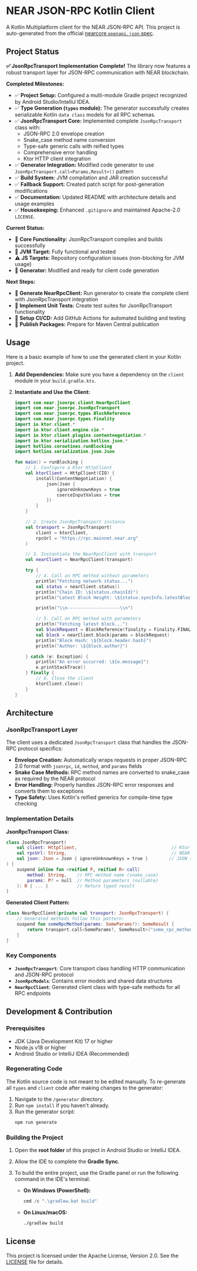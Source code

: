 # NEAR JSON-RPC Kotlin Client


A Kotlin Multiplatform client for the NEAR JSON-RPC API. This project is auto-generated from the official [nearcore `openapi.json` spec](https://github.com/near/nearcore/blob/master/chain/jsonrpc/openapi/openapi.json).

## Project Status

**✅ JsonRpcTransport Implementation Complete!** The library now features a robust transport layer for JSON-RPC communication with NEAR blockchain.

**Completed Milestones:**
- ✅ **Project Setup:** Configured a multi-module Gradle project recognized by Android Studio/IntelliJ IDEA.
- ✅ **Type Generation (`types` module):** The generator successfully creates serializable Kotlin `data class` models for all RPC schemas.
- ✅ **JsonRpcTransport Core:** Implemented complete `JsonRpcTransport` class with:
  - JSON-RPC 2.0 envelope creation
  - Snake_case method name conversion
  - Type-safe generic calls with reified types
  - Comprehensive error handling
  - Ktor HTTP client integration
- ✅ **Generator Integration:** Modified code generator to use `JsonRpcTransport.call<Params,Result>()` pattern
- ✅ **Build System:** JVM compilation and JAR creation successful
- ✅ **Fallback Support:** Created patch script for post-generation modifications
- ✅ **Documentation:** Updated README with architecture details and usage examples
- ✅ **Housekeeping:** Enhanced `.gitignore` and maintained Apache-2.0 `LICENSE`.

**Current Status:**
- 🎯 **Core Functionality:** JsonRpcTransport compiles and builds successfully
- 🎯 **JVM Target:** Fully functional and tested
- ⚠️ **JS Targets:** Repository configuration issues (non-blocking for JVM usage)
- 🎯 **Generator:** Modified and ready for client code generation

**Next Steps:**
- 🚧 **Generate NearRpcClient:** Run generator to create the complete client with JsonRpcTransport integration
- 🚧 **Implement Unit Tests:** Create test suites for JsonRpcTransport functionality
- 🚧 **Setup CI/CD:** Add GitHub Actions for automated building and testing
- 🚧 **Publish Packages:** Prepare for Maven Central publication

## Usage

Here is a basic example of how to use the generated client in your Kotlin project.

1.  **Add Dependencies:**
    Make sure you have a dependency on the `client` module in your `build.gradle.kts`.

2.  **Instantiate and Use the Client:**

    ```kotlin
    import com.near.jsonrpc.client.NearRpcClient
    import com.near.jsonrpc.JsonRpcTransport
    import com.near.jsonrpc.types.BlockReference
    import com.near.jsonrpc.types.Finality
    import io.ktor.client.*
    import io.ktor.client.engine.cio.*
    import io.ktor.client.plugins.contentnegotiation.*
    import io.ktor.serialization.kotlinx.json.*
    import kotlinx.coroutines.runBlocking
    import kotlinx.serialization.json.Json

    fun main() = runBlocking {
        // 1. Configure a Ktor HttpClient
        val ktorClient = HttpClient(CIO) {
            install(ContentNegotiation) {
                json(Json {
                    ignoreUnknownKeys = true
                    coerceInputValues = true
                })
            }
        }

        // 2. Create JsonRpcTransport instance
        val transport = JsonRpcTransport(
            client = ktorClient,
            rpcUrl = "https://rpc.mainnet.near.org"
        )

        // 3. Instantiate the NearRpcClient with transport
        val nearClient = NearRpcClient(transport)

        try {
            // 4. Call an RPC method without parameters
            println("Fetching network status...")
            val status = nearClient.status()
            println("Chain ID: \${status.chainId}")
            println("Latest Block Height: \${status.syncInfo.latestBlockHeight}")

            println("\\n--------------------\\n")

            // 5. Call an RPC method with parameters
            println("Fetching latest block...")
            val blockRequest = BlockReference(finality = Finality.FINAL)
            val block = nearClient.block(params = blockRequest)
            println("Block Hash: \${block.header.hash}")
            println("Author: \${block.author}")

        } catch (e: Exception) {
            println("An error occurred: \${e.message}")
            e.printStackTrace()
        } finally {
            // 6. Close the client
            ktorClient.close()
        }
    }
    ```

## Architecture

### JsonRpcTransport Layer

The client uses a dedicated `JsonRpcTransport` class that handles the JSON-RPC protocol specifics:

- **Envelope Creation:** Automatically wraps requests in proper JSON-RPC 2.0 format with `jsonrpc`, `id`, `method`, and `params` fields
- **Snake Case Methods:** RPC method names are converted to snake_case as required by the NEAR protocol
- **Error Handling:** Properly handles JSON-RPC error responses and converts them to exceptions
- **Type Safety:** Uses Kotlin's reified generics for compile-time type checking

### Implementation Details

**JsonRpcTransport Class:**
```kotlin
class JsonRpcTransport(
    val client: HttpClient,                                    // Ktor HTTP client
    val rpcUrl: String,                                        // NEAR RPC endpoint URL
    val json: Json = Json { ignoreUnknownKeys = true }        // JSON serializer
) {
    suspend inline fun <reified P, reified R> call(
        method: String,    // RPC method name (snake_case)
        params: P? = null  // Method parameters (nullable)
    ): R { ... }           // Return typed result
}
```

**Generated Client Pattern:**
```kotlin
class NearRpcClient(private val transport: JsonRpcTransport) {
    // Generated methods follow this pattern:
    suspend fun someRpcMethod(params: SomeParams?): SomeResult {
        return transport.call<SomeParams?, SomeResult>("some_rpc_method", params)
    }
}
```

### Key Components

- **`JsonRpcTransport`**: Core transport class handling HTTP communication and JSON-RPC protocol
- **`JsonRpcModels`**: Contains error models and shared data structures
- **`NearRpcClient`**: Generated client class with type-safe methods for all RPC endpoints

## Development & Contribution

### Prerequisites
- JDK (Java Development Kit) 17 or higher
- Node.js v18 or higher
- Android Studio or IntelliJ IDEA (Recommended)

### Regenerating Code
The Kotlin source code is not meant to be edited manually. To re-generate all `types` and `client` code after making changes to the generator:

1.  Navigate to the `/generator` directory.
2.  Run `npm install` if you haven't already.
3.  Run the generator script:
    ```bash
    npm run generate
    ```

### Building the Project
1.  Open the **root folder** of this project in Android Studio or IntelliJ IDEA.
2.  Allow the IDE to complete the **Gradle Sync**.
3.  To build the entire project, use the Gradle panel or run the following command in the IDE's terminal:

    - **On Windows (PowerShell):**
      ```powershell
      cmd /c ".\gradlew.bat build"
      ```
    - **On Linux/macOS:**
      ```bash
      ./gradlew build
      ```

## License

This project is licensed under the Apache License, Version 2.0. See the [LICENSE](LICENSE) file for details.